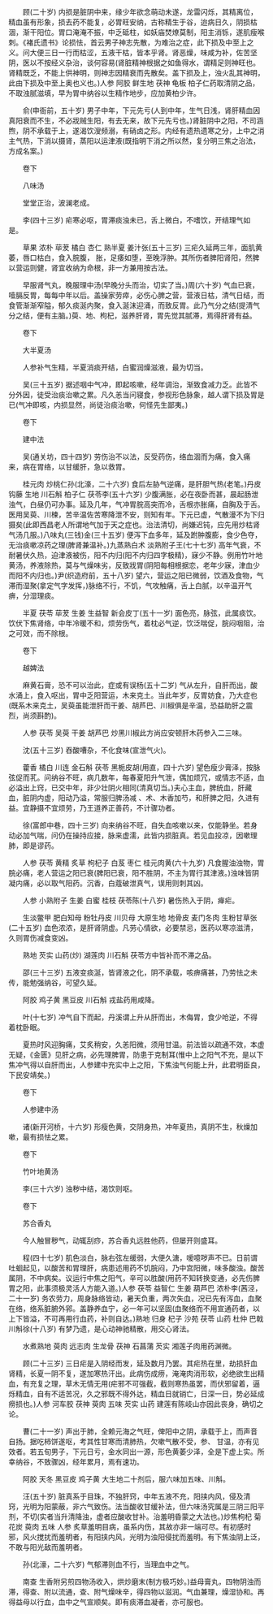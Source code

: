 <!-- { "loadSidebar": true } -->
　　顾(二十岁) 内损是脏阴中来，缘少年欲念萌动未遂，龙雷闪烁，其精离位，精血虽有形象，损去药不能复，必胃旺安纳，古称精生于谷，迨病日久，阴损枯涸，渐干阳位。胃口淹淹不振，中乏砥柱，如妖庙焚燎莫制，阳主消铄，遂肌瘦喉刺。《褚氏遗书》论损怯，首云男子神志先散，为难治之症，此下损及中至上之义。问大便三日一行而枯涩，五液干枯，皆本乎肾。肾恶燥，味咸为补，佐苦坚阴，医以不按经义杂治，谈何容易(肾脏精神根据之如鱼得水，谓精足则神旺也。肾精既乏，不能上供神明，则神志因精衰而先散矣。盖下损及上，浊火乱其神明，此由下损及中至上奥也义也。)人参 阿胶 鲜生地 茯神 龟板 柏子仁药取清阴之品，不取浊腻滋填，早为胃中纳谷以生精作地步，应加黄柏少许。

　　俞(申衙前，五十岁) 男子中年，下元先亏(人到中年，生气日浅，肾肝精血因真阳衰而不生，不必戕贼生阳，有去无来，故下元先亏也。)肾脏阴中之阳，不司涵煦，阴不承载于上，遂渴饮溲频溺，有硝卤之形。内经有遗热遗寒之分，上中之消主气热，下消以摄肾，蒸阳以运津液(既指明下消之所以然，复分明三焦之治法，方成名案。)

　　卷下

　　八味汤

　　堂堂正治，波澜老成。

　　李(四十三岁) 疟寒必呕，胃滞痰浊未已，舌上微白，不嗜饮，开结理气如是。

　　草果 浓朴 荜茇 橘白 杏仁 熟半夏 姜汁张(五十三岁) 三疟久延两三年，面肌黄萎，唇口枯白，食入脘腹， 胀，足痿如堕，至晚浮肿。其所伤者脾阳肾阳，然脾以营运则健，肾宜收纳为命根，非一方兼用按古法。

　　早服肾气丸，晚服理中汤(早晚分头而治，切实了当。)周(六十岁) 气血已衰，噎膈反胃，每每中年以后。盖操家劳瘁，必伤心脾之营，营液日枯，清气日结，而食管渐渐窄隘，郁久痰涎内聚，食入涎沫迎涌，而致反胃。此乃气分之结(提清气分之结，便有主脑。)萸、地、枸杞，滋养肝肾，胃先觉其腻滞，焉得肝肾有益。

　　卷下

　　大半夏汤

　　人参补气生精，半夏消痰开结，白蜜润燥滋液，最为切当。

　　吴(三十五岁) 据述咽中气冲，即起咳嗽，经年调治，渐致食减力乏。此皆不分外因，徒受治痰治嗽之累。凡久恙当问寝食，参视形色脉象，越人谓下损及胃是已(气冲即咳，内损显然，尚徒治痰治嗽，何怪先生鄙夷。)

　　卷下

　　建中法

　　吴(通关坊，四十四岁) 劳伤治不以法，反受药伤，络血涸而为痛，食入痛来，病在胃络，以甘缓肝，急以救胃。

　　桂元肉 炒桃仁孙(北濠，二十六岁) 食后左胁气逆痛，是肝胆气热(老笔。)丹皮 钩藤 生地 川石斛 柏子仁 茯苓李(五十六岁) 少腹满胀，必在夜卧而甚，晨起肠泄浊气，白昼仍可办事。延及几年，气冲胃脘高突而冷，舌根亦胀痛，自胸及于舌。医用吴萸、川楝，苦辛温佐苦寒降泄不安，则知有年。下元已虚，气散漫不为下归摄矣(此即西昌老人所谓地气加于天之症也。治法清切，尚嫌迟钝，应先用炒枯肾气汤几服。)八味丸(三钱)金(三十五岁) 便泻下血多年，延及跗肿腹膨，食少色夺，无治痰嗽凉药之理(脾肾兼温补。)九蒸熟白术 淡熟附子王(七十七岁) 高年气衰，不耐暑伏久热，迫津液被伤，阳不内归(阳不内归四字极精)，寐少不静。例用竹叶地黄汤，养液除热，莫与气燥味劣，反致戕胃(阴阳每相根据恋，老年少寐，津血少而阳不内归也。)尹(织造府前，五十八岁) 望六，营运之阳已微弱，饮酒及食物，气滞而湿聚(拿定气字发挥，)脉络不行，不饥，气攻触痛，舌上白腻，以辛温开气痹，分湿理痰。

　　半夏 茯苓 荜茇 生姜 生益智 新会皮丁(五十一岁) 面色亮，脉弦，此属痰饮。饮伏下焦肾络，中年冷暖不和，烦劳伤气，着枕必气逆，饮泛喘促，脘闷咽阻，治之可效，而不除根。

　　卷下

　　越婢法

　　麻黄石膏，恐不可以治此，症或有误杨(五十二岁) 气从左升，自肝而出，酸水涌上，食入呕出，胃中乏阳营运，木来克土。当此年岁，反胃妨食，乃大症也(既系木来克土，吴萸虽能泄肝而干姜、胡芦巴、川椒俱是辛温，恐益助肝之震烈，尚须斟酌)。

　　人参 茯苓 吴萸 干姜 胡芦巴 炒黑川椒此方尚应安顿肝木药参入二三味。

　　沈(五十三岁) 吞酸嘈杂，不化食味(宣泄气火)。

　　藿香 橘白 川连 金石斛 茯苓 黑栀皮胡(用直，四十六岁) 望色瘦少膏泽，按脉弦促而芤。问纳谷不旺，病几数年，每春夏阳升气泄，偶加烦冗，或情志不适，血必溢出上窍，已交中年，非少壮阴火相同(清真切当。)夫心主血，脾统血，肝藏血，脏阴内虚，阳动乃溢，常服归脾汤减 、术、木香加芍，和肝脾之阳，久进有益。宜静摄不宜烦劳，乃王道养正善药，不计骤功者。

　　徐(富郎中巷，四十三岁) 向来纳谷不旺，自失血咳嗽以来，仅能静坐。若身动必加气喘，问仍在操持应接，脉来虚濡，此皆内损脏真。若见血投凉，因嗽理肺，即是谬药。

　　人参 茯苓 黄精 炙草 枸杞子 白芨 枣仁 桂元肉黄(六十九岁) 凡食腥油浊物，胃脘必痛，老人营运之阳已衰(脾阳已衰，阳不胜阴，不主为胃行其津液。)浊味皆阴凝内痛，必以取气阳药。沉香，白蔻破泄真气，误用则刺其凶。

　　人参 小熟附子 生姜 白蜜 桂枝 茯苓陈(十八岁) 暑伤热入于阴，瘅疟。

　　生淡鳖甲 肥白知母 粉牡丹皮 川贝母 大原生地 地骨皮 麦门冬肉 生粉甘草张(二十五岁) 血色浓浓，是肝肾阴虚。凡劳心情欲，必要禁忌，医药以寒凉滋清，久则胃伤减食变凶。

　　熟地 芡实 山药(炒) 湖莲肉 川石斛 茯苓方中皆补而不滞之品。

　　邵(三十三岁) 五液变痰涎，皆肾液之化，阴不承载，咳痹痛甚，乃劳怯之未传，能勉强纳谷，可望久延。

　　阿胶 鸡子黄 黑豆皮 川石斛 戎盐药用咸降。

　　叶(十七岁) 冲气自下而起，丹溪谓上升从肝而出，木侮胃，食少呛逆，不得着枕卧眠。

　　夏热时风迎胸痛，艾炙稍安，久恙阳微，须用甘温。前法皆以疏通不效，本虚无疑，《金匮》见肝之病，必先理脾胃，防患于克制耳(惟中上之阳气不充，是以下焦冲气得以自肝而出，人参建中充实中上之阳，下焦浊气何能上升，此君明臣良，下民安靖矣。)

　　卷下

　　人参建中汤

　　诸(新开河桥，十六岁) 形瘦色黄，交阴身热，冲年夏热，真阴不生，秋燥加嗽，最有损怯之累。

　　卷下

　　竹叶地黄汤

　　李(三十六岁) 浊秽中结，渴饮则呕。

　　卷下

　　苏合香丸

　　今人触冒秽气，动辄刮痧，苏合香丸远胜他药，但屡开则盛耳。

　　程(四十七岁) 肌色淡白，脉右弦左缓弱，大便久溏，嗳噫哕声不已。日前谓吐蛔起见，以酸苦和胃理肝，病患述用药不饥脘闷，乃中宫阳微，味多酸浊。酸苦属阴，不中病矣。议运行中焦之阳气，辛可以胜酸(用药不知转换变通，必先伤脾胃之阳，此事须极灵活人方能入道。)人参 茯苓 益智仁 生姜 葫芦巴 浓朴李(茜泾，二十一岁) 务农劳力，周身脉络皆动，暑天负重，两次失血，况已先有泻血，血聚在络，络系脏腑外郛。盖静养血宁，必一年可以坚固(血聚络而不用宣通药者，以上下皆溢，不可再用行血药，补则自达。)熟地 归身 杞子 沙苑 茯苓 山药 杜仲 巴戟 川斛徐(十八岁) 有梦乃遗，是心动神驰精散，用交心肾法。

　　水煮熟地 萸肉 远志肉 生龙骨 茯神 石菖蒲 芡实 湘莲子肉用药渊微。

　　顾(二十三岁) 三日疟是入阴经而发，延及数月乃罢。其疟热在里，劫损肝血肾精，长夏一阴不复，遂加寒热汗出。此病伤成痨，淹淹肉消形软，必绝欲生出精血，有充复之理，草木无情无用(疟邪不可强截，截则寒热虽罢，而伏邪留着，逼烁精血，自有不适苦况，久之邪既不得外达，精血日就销亡，日深一日，势必延成痨损也。)人参 河车胶 茯神 萸肉 五味 芡实 山药 建莲有陈岐山亦因此丧身，确切之论。

　　曹(二十一岁) 声出于肺，全赖元海之气旺，俾阳中之阴，承载于上，而声音自扬。据吃柿饼遂呕，考其性甘寒而清肺热，欠嗽气散不受，参、 甘温，亦有见效者。若五旬男子，下元日亏，金水同出一源，形色黄萎少泽，全是下虚上实。所幸纳谷，不致骤凶，经年累月，焉有速功。

　　阿胶 天冬 黑豆皮 鸡子黄 大生地二十剂后，服六味加五味、川斛。

　　汪(五十岁) 脏真系于目珠，不独肝窍，中年五液不充，阳挟内风，侵及清窍，光明为阳蒙蔽，非六气致伤。法当酸收甘缓补法，但六味汤究属是三阴三阳平剂，不切(实者当升清降浊，虚者应酸收甘补。治羞明昏蒙之大法也。)炒焦枸杞 菊花炭 萸肉 五味 人参 炙草羞明目病，虽系内伤，其故亦非一端可尽。有初感时邪，风火搅扰而羞明者，有阳挟内风，光明为浊阳侵扰而羞明。有下焦浊阴上泛，不敢与阳光敌而羞明者。

　　孙(北濠，二十六岁) 气郁滞则血不行，当理血中之气。

　　南查 生香附另煎四物汤收入，烘炒磨末(制方极巧妙。)益母膏丸，四物阴浊而滞，得查、附以流通，查、附气燥味辛，得四物以滋润。气血兼理，燥湿协和。再得益母以行血，血中之气宣顺矣。即有痰滞血凝者，亦可服也。

